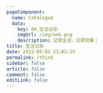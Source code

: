 ```yaml
---
pageComponent: 
  name: Catalogue
  data: 
    key: 04.生活记杂
    imgUrl: /img/web.png
    description: 记录生活，记录琐事；
title: 生活记杂
date: 2022-05-01 23:03:25
permalink: /think
sidebar: false
article: false
comment: false
editLink: false
---
```

